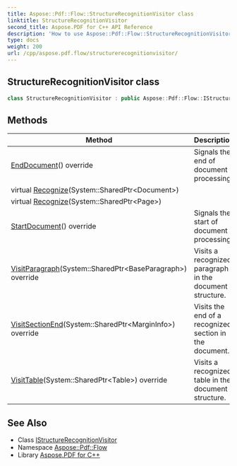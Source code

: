 ```yaml
---
title: Aspose::Pdf::Flow::StructureRecognitionVisitor class
linktitle: StructureRecognitionVisitor
second_title: Aspose.PDF for C++ API Reference
description: 'How to use Aspose::Pdf::Flow::StructureRecognitionVisitor class in C++.'
type: docs
weight: 200
url: /cpp/aspose.pdf.flow/structurerecognitionvisitor/
---
```

## StructureRecognitionVisitor class




```cpp
class StructureRecognitionVisitor : public Aspose::Pdf::Flow::IStructureRecognitionVisitor
```

## Methods

| Method | Description |
| --- | --- |
| [EndDocument](./enddocument/)() override | Signals the end of document processing. |
| virtual [Recognize](./recognize/)(System::SharedPtr\<Document\>) |  |
| virtual [Recognize](./recognize/)(System::SharedPtr\<Page\>) |  |
| [StartDocument](./startdocument/)() override | Signals the start of document processing. |
| [VisitParagraph](./visitparagraph/)(System::SharedPtr\<BaseParagraph\>) override | Visits a recognized paragraph in the document structure. |
| [VisitSectionEnd](./visitsectionend/)(System::SharedPtr\<MarginInfo\>) override | Visits the end of a recognized section in the document. |
| [VisitTable](./visittable/)(System::SharedPtr\<Table\>) override | Visits a recognized table in the document structure. |
## See Also

* Class [IStructureRecognitionVisitor](../istructurerecognitionvisitor/)
* Namespace [Aspose::Pdf::Flow](../)
* Library [Aspose.PDF for C++](../../)
